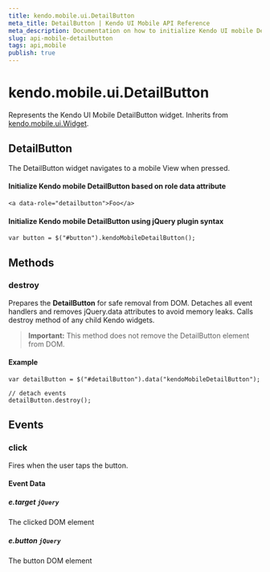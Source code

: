 ```yaml
---
title: kendo.mobile.ui.DetailButton
meta_title: DetailButton | Kendo UI Mobile API Reference
meta_description: Documentation on how to initialize Kendo UI mobile DetailButton.
slug: api-mobile-detailbutton
tags: api,mobile
publish: true
---
```


# kendo.mobile.ui.DetailButton

Represents the Kendo UI Mobile DetailButton widget. Inherits from [kendo.mobile.ui.Widget](/api/framework/mobilewidget).

## DetailButton

The DetailButton widget navigates to a mobile View when pressed.

#### Initialize Kendo mobile DetailButton based on role data attribute

    <a data-role="detailbutton">Foo</a>

#### Initialize Kendo mobile DetailButton using jQuery plugin syntax

    var button = $("#button").kendoMobileDetailButton();

## Methods

### destroy
Prepares the **DetailButton** for safe removal from DOM. Detaches all event handlers and removes jQuery.data attributes to avoid memory leaks. Calls destroy method of any child Kendo widgets.

> **Important:** This method does not remove the DetailButton element from DOM.

#### Example

    var detailButton = $("#detailButton").data("kendoMobileDetailButton");

    // detach events
    detailButton.destroy();

## Events

### click

Fires when the user taps the button.

#### Event Data

##### e.target `jQuery`

The clicked DOM element

##### e.button `jQuery`

The button DOM element
